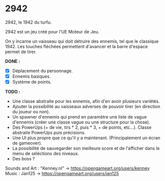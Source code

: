 # 2942
2942, le 1942 du turfu.

2942 est un jeu créé pour l'UE Moteur de Jeu.

On y incarne un vaisseau qui doit détruire des ennemis, tel que le classique 1942. Les touches fléchées permettent d'avancer et la barre d'espace permet de tirer.

**DONE :**
- [x] Déplacement du personnage.
- [x] Ennemis basiques.
- [x] Système de points.

**TODO :**  
* Une classe abstraite pour les ennemis, afin d'en avoir plusieurs variétés.
* Ajouter la possibilité au vaisseaux adverses de pouvoir tirer (en direction du joueur ou non).
* Un spawner d'ennemis qui prend en paramètre une liste de vague d'ennemis (créer une classe vague ou une structure pour la chose).
* Des PowerUps (+ de vie, tirs * 2, puis * 3, + de points, etc...). Classe abstraite PowerUps puis précisions.
* Une UI plus propre que ce qu'il y a maintenant. (Principalement un écran de gameover).
* La possibilité de sauvegarder son meilleure score et de l'afficher dans le menu de séléctions des niveaux.
* Des boss ?


Sounds and Art : "Kenney.nl" -> https://opengameart.org/users/kenney  
Music : Jan125 -> https://opengameart.org/users/jan125
